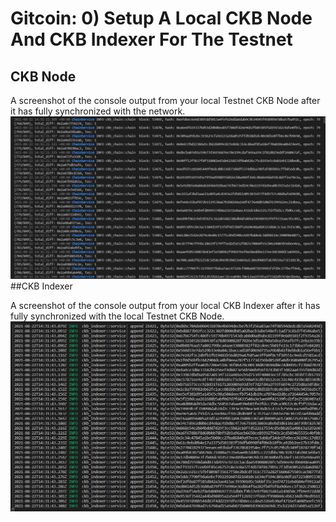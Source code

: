 # Gitcoin: 0) Setup A Local CKB Node And CKB Indexer For The Testnet

## CKB Node


A screenshot of the console output from your local Testnet CKB Node after it has fully synchronized with the network.
![](node.png)
##CKB Indexer

A screenshot of the console output from your local CKB Indexer after it has fully synchronized with the local Testnet CKB Node.
![](index.png)
